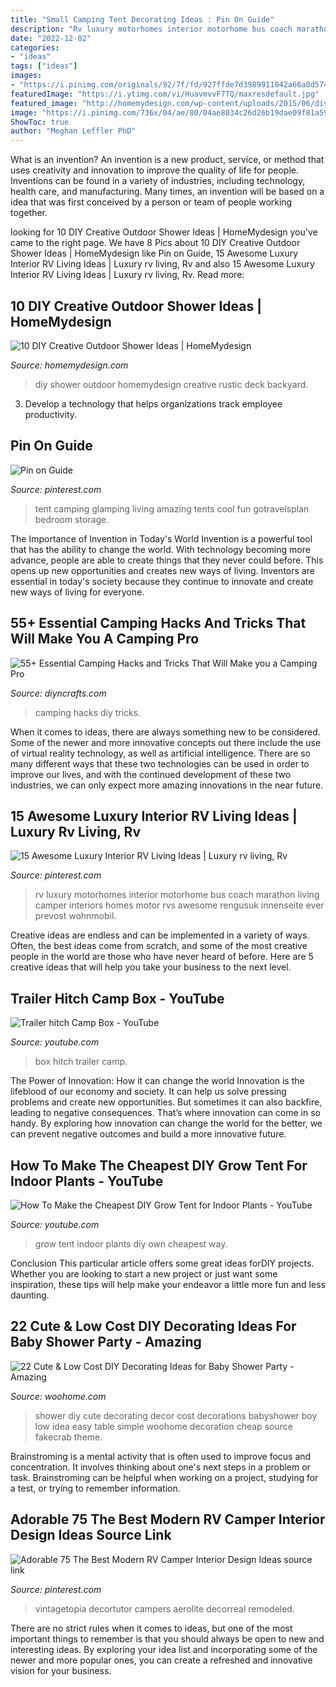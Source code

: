 ```yaml
---
title: "Small Camping Tent Decorating Ideas : Pin On Guide"
description: "Rv luxury motorhomes interior motorhome bus coach marathon living camper interiors homes motor rvs awesome rengusuk innenseite ever prevost wohnmobil"
date: "2022-12-02"
categories:
- "ideas"
tags: ["ideas"]
images:
- "https://i.pinimg.com/originals/92/7f/fd/927ffde7d3989911042a66a8d5741197.jpg"
featuredImage: "https://i.ytimg.com/vi/HuavmvvF7TQ/maxresdefault.jpg"
featured_image: "http://homemydesign.com/wp-content/uploads/2015/06/diy-deck-outdoor-shower-ideas.jpg"
image: "https://i.pinimg.com/736x/04/ae/80/04ae8034c26d26b19dae09f81a5996d8.jpg"
ShowToc: true
author: "Meghan Leffler PhD"
---
```



What is an invention?
An invention is a new product, service, or method that uses creativity and innovation to improve the quality of life for people. Inventions can be found in a variety of industries, including technology, health care, and manufacturing. Many times, an invention will be based on a idea that was first conceived by a person or team of people working together.

	

		
looking for 10 DIY Creative Outdoor Shower Ideas | HomeMydesign you've came to the right page. We have 8 Pics about 10 DIY Creative Outdoor Shower Ideas | HomeMydesign like Pin on Guide, 15 Awesome Luxury Interior RV Living Ideas | Luxury rv living, Rv and also 15 Awesome Luxury Interior RV Living Ideas | Luxury rv living, Rv. Read more:
		
    
## 10 DIY Creative Outdoor Shower Ideas | HomeMydesign

<img loading=lazy src="http://homemydesign.com/wp-content/uploads/2015/06/diy-deck-outdoor-shower-ideas.jpg" onerror="this.onerror=null;this.src='https://tse2.mm.bing.net/th?id=OIP.35VwKUs_3KqSOrz1f809jgHaJ4&amp;pid=15.1';" alt="10 DIY Creative Outdoor Shower Ideas | HomeMydesign">

_Source: homemydesign.com_

>diy shower outdoor homemydesign creative rustic deck backyard. 

	

3. Develop a technology that helps organizations track employee productivity. 

    
## Pin On Guide

<img loading=lazy src="https://i.pinimg.com/736x/fe/1b/79/fe1b7943107125bad7ce300d80a663a3.jpg" onerror="this.onerror=null;this.src='https://tse1.mm.bing.net/th?id=OIP.rrdNgl4Lg2xDxIj5FZYc8gHaHU&amp;pid=15.1';" alt="Pin on Guide">

_Source: pinterest.com_

>tent camping glamping living amazing tents cool fun gotravelsplan bedroom storage. 

	

The Importance of Invention in Today's World
Invention is a powerful tool that has the ability to change the world. With technology becoming more advance, people are able to create things that they never could before. This opens up new opportunities and creates new ways of living. Inventors are essential in today's society because they continue to innovate and create new ways of living for everyone.

    
## 55+ Essential Camping Hacks And Tricks That Will Make You A Camping Pro

<img loading=lazy src="http://www.diyncrafts.com/wp-content/uploads/2016/05/featured-camping-lifehacks.jpg" onerror="this.onerror=null;this.src='https://tse1.mm.bing.net/th?id=OIP.R-859DVACJhxadO0wRkywAHaD4&amp;pid=15.1';" alt="55+ Essential Camping Hacks and Tricks That Will Make you a Camping Pro">

_Source: diyncrafts.com_

>camping hacks diy tricks. 

	

When it comes to ideas, there are always something new to be considered. Some of the newer and more innovative concepts out there include the use of virtual reality technology, as well as artificial intelligence. There are so many different ways that these two technologies can be used in order to improve our lives, and with the continued development of these two industries, we can only expect more amazing innovations in the near future.

    
## 15 Awesome Luxury Interior RV Living Ideas | Luxury Rv Living, Rv

<img loading=lazy src="https://i.pinimg.com/736x/04/ae/80/04ae8034c26d26b19dae09f81a5996d8.jpg" onerror="this.onerror=null;this.src='https://tse4.mm.bing.net/th?id=OIP.A4foS1a41i3O-DxfDw2dbwHaE8&amp;pid=15.1';" alt="15 Awesome Luxury Interior RV Living Ideas | Luxury rv living, Rv">

_Source: pinterest.com_

>rv luxury motorhomes interior motorhome bus coach marathon living camper interiors homes motor rvs awesome rengusuk innenseite ever prevost wohnmobil. 

	

Creative ideas are endless and can be implemented in a variety of ways. Often, the best ideas come from scratch, and some of the most creative people in the world are those who have never heard of before. Here are 5 creative ideas that will help you take your business to the next level.

    
## Trailer Hitch Camp Box - YouTube

<img loading=lazy src="https://i.ytimg.com/vi/HuavmvvF7TQ/maxresdefault.jpg" onerror="this.onerror=null;this.src='https://tse3.mm.bing.net/th?id=OIP.x1qgQk_SE7PsR6rlaJFyYAHaEK&amp;pid=15.1';" alt="Trailer hitch Camp Box - YouTube">

_Source: youtube.com_

>box hitch trailer camp. 

	

The Power of Innovation: How it can change the world
Innovation is the lifeblood of our economy and society. It can help us solve pressing problems and create new opportunities. But sometimes it can also backfire, leading to negative consequences. That’s where innovation can come in so handy. By exploring how innovation can change the world for the better, we can prevent negative outcomes and build a more innovative future.

    
## How To Make The Cheapest DIY Grow Tent For Indoor Plants - YouTube

<img loading=lazy src="https://i.ytimg.com/vi/dmZDDVx9uTs/maxresdefault.jpg" onerror="this.onerror=null;this.src='https://tse4.mm.bing.net/th?id=OIP.SJx6a9kmB29-VTqXyy3lQgHaEK&amp;pid=15.1';" alt="How To Make the Cheapest DIY Grow Tent for Indoor Plants - YouTube">

_Source: youtube.com_

>grow tent indoor plants diy own cheapest way. 

	

Conclusion
This particular article offers some great ideas forDIY projects. Whether you are looking to start a new project or just want some inspiration, these tips will help make your endeavor a little more fun and less daunting.

    
## 22 Cute &amp; Low Cost DIY Decorating Ideas For Baby Shower Party - Amazing

<img loading=lazy src="http://www.woohome.com/wp-content/uploads/2015/04/baby-shower-decor-ideas-woohome-12.jpg" onerror="this.onerror=null;this.src='https://tse1.mm.bing.net/th?id=OIP.Y0WiKLC8KQhAyru3Tn031wHaJ4&amp;pid=15.1';" alt="22 Cute &amp; Low Cost DIY Decorating Ideas for Baby Shower Party - Amazing">

_Source: woohome.com_

>shower diy cute decorating decor cost decorations babyshower boy low idea easy table simple woohome decoration cheap source fakecrab theme. 

	

Brainstroming is a mental activity that is often used to improve focus and concentration. It involves thinking about one's next steps in a problem or task. Brainstroming can be helpful when working on a project, studying for a test, or trying to remember information.

    
## Adorable 75 The Best Modern RV Camper Interior Design Ideas Source Link

<img loading=lazy src="https://i.pinimg.com/originals/92/7f/fd/927ffde7d3989911042a66a8d5741197.jpg" onerror="this.onerror=null;this.src='https://tse4.mm.bing.net/th?id=OIP.jnNfvAQ92akXTmtAhzoYUAHaKi&amp;pid=15.1';" alt="Adorable 75 The Best Modern RV Camper Interior Design Ideas source link">

_Source: pinterest.com_

>vintagetopia decortutor campers aerolite decorreal remodeled. 

	

There are no strict rules when it comes to ideas, but one of the most important things to remember is that you should always be open to new and interesting ideas. By exploring your idea list and incorporating some of the newer and more popular ones, you can create a refreshed and innovative vision for your business.

